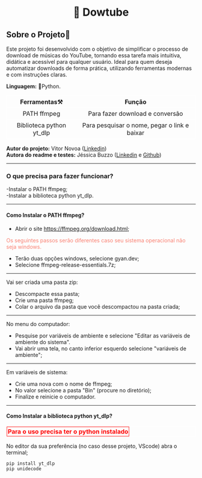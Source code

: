 <div align="center">

# 🤖 Dowtube

</div>

##  Sobre o Projeto🎵
Este projeto foi desenvolvido com o objetivo de simplificar o processo de download de músicas do YouTube, tornando essa tarefa mais intuitiva, didática e acessível para qualquer usuário. Ideal para quem deseja automatizar downloads de forma prática, utilizando ferramentas modernas e com instruções claras.

**Linguagem:** 🐍Python. <br>
<table style="border:1px solid white; border-collapse: collapse;">
  <tr>
    <th style="border:1px solid white; padding: 5px; text-align: center;">Ferramentas⚒️</th>
    <th style="border:1px solid white; padding: 5px; text-align: center;">Função</th>
  </tr>
  <tr>
    <td style="border:1px solid white; padding: 5px; text-align: center;">PATH ffmpeg</td>
    <td style="border:1px solid white; padding: 5px; text-align: center;">Para fazer download e conversão</td>
  </tr>
  <tr>
    <td style="border:1px solid white; padding: 5px; text-align: center;">Biblioteca python yt_dlp</td>
    <td style="border:1px solid white; padding: 5px; text-align: center;">Para pesquisar o nome, pegar o link e baixar</td>
  </tr>
</table>


**Autor do projeto:** Vitor Novoa ([Linkedin](https://www.linkedin.com/in/vitor--novoa/)) <br>
**Autora do readme e testes:** Jéssica Buzzo ([Linkedin](https://www.linkedin.com/in/j%C3%A9ssica-s-buzzo-8a0390194/) e [Github](https://github.com/JSBuzzo))<br>

---

### O que precisa para fazer funcionar?  <br>

-Instalar o PATH ffmpeg;  <br>
-Instalar a biblioteca python yt_dlp.  <br>

---

#### Como Instalar o PATH ffmpeg?  <br>
 
- Abrir o site https://ffmpeg.org/download.html;  <br>

<span style="color:salmon;"> Os seguintes passos serão diferentes caso seu sistema operacional não seja windows. <br>

- Terão duas opções windows, selecione gyan.dev;  <br>
- Selecione ffmpeg-release-essentials.7z;  <br>

---

Vai ser criada uma pasta zip:  <br>
- Descompacte essa pasta;  <br>
- Crie uma pasta ffmpeg;  <br>
- Colar o arquivo da pasta que você descompactou na pasta criada;<br>

---

No menu do computador:  <br>
- Pesquise por variáveis de ambiente e selecione "Editar as variáveis de ambiente do  sistema".  <br>
- Vai abrir uma tela, no canto inferior esquerdo selecione "variáveis de ambiente";  <br>

---

Em variáveis de sistema:  <br>
- Crie uma nova com o nome de ffmpeg;  <br>
- No valor selecione a pasta "Bin" (procure no diretório);  <br>
- Finalize e reinicie o computador.  <br>

---

#### Como Instalar a biblioteca python yt_dlp?<br>

<table style="border:1px solid white; border-collapse: collapse;">
  <tr>
    <th style="border:1px solid red; padding: 2px; text-align: center;color:red">Para o uso precisa ter o python instalado</th>
  </tr>
 </table> 

No editor da sua preferência (no caso desse projeto, VScode) abra o terminal;<br>

```
pip install yt_dlp
pip unidecode
```